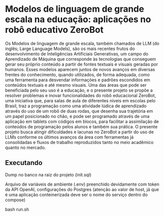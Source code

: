 # Modelos de linguagem de grande escala na educação: aplicações no robô educativo ZeroBot


Os Modelos de linguagem de grande escala, também chamados de LLM (do inglês; Large Language Models), são os mais recentes frutos do desenvolvimento de Inteligências Artificiais Generativas, um campo do Aprendizado de Máquina que corresponde às tecnologias que conseguem gerar seu próprio conteúdo a partir de fontes textuais e visuais geradas por humanos. Esses modelos aparecem juntos de novos avanços em diversas frentes do conhecimento, quando utilizados, de forma adequada, como uma ferramenta para desvendar informações e padrões escondidos em conteúdos textuais e até mesmo visuais. 
Uma das áreas que pode ser beneficiada pelo seu uso é a educação, e o presente projeto se propõe a resolver problemas e inovar funcionalidades do robô educacional ZeroBot, uma iniciativa que, para salas de aula de diferentes níveis em escolas pelo Brasil, traz a programação como uma atividade lúdica de aprendizado através do uso de um robô de duas rodas, que desenha sua trajetória em um papel posicionado no chão, e pode ser programado através de uma aplicação em tablets com códigos em blocos, para facilitar a assimilação de conteúdos de programação pelos alunos e também sua prática.
O presente projeto busca atingir dificuldades e lacunas no ZeroBot a partir do uso de LLMs conforme os últimos avanços da área com ferramentas já consolidadas e fluxos de trabalho reproduzidos tanto no meio acadêmico quanto no mercado.

## Executando

Dump no banco na raiz do projeto (init.sql)

Arquivo de variáveis de ambiente (.env) preenchido devidamente com token da API OpenAI, configurações do Postgres (atenção ao valor de host, já que é uma aplicação conteinerizada deve ser o nome do serviço dentro do compose)

bash run.sh